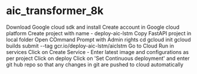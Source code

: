 # aic_transformer_8k
Download Google cloud sdk and install 
Create account in Google cloud platform
Create project with name - deploy-aic-lstm
Copy FastAPI project in local folder
Open COmmand Prompt with Admin rights
cd <folder path>
gcloud init
gcloud builds submit --tag gcr.io/deploy-aic-lstm/aiclstm 
Go to Cloud Run in services
Click on Create Service - Enter latest image and configurations as per project
Click on deploy
Click on 'Set Continuous deployment' and enter git hub repo so that any changes in git are pushed to cloud automatically
